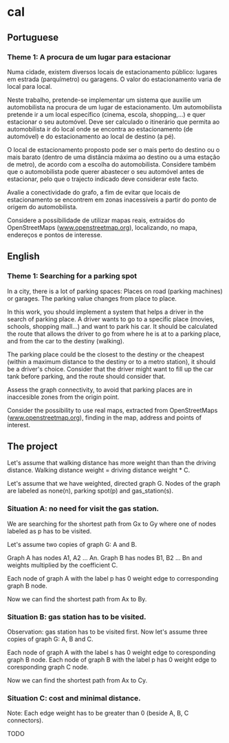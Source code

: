 # cal

## Portuguese

### Theme 1: A procura de um lugar para estacionar

Numa cidade, existem diversos locais de estacionamento público: lugares em estrada (parquímetro) ou garagens. O valor do estacionamento varia de local para local.

Neste trabalho, pretende-se implementar um sistema que auxilie um automobilista na procura de um lugar de estacionamento. Um automobilista pretende ir a um local específico (cinema, escola, shopping,...) e quer estacionar o seu automóvel. Deve ser calculado o itinerário que permita ao automobilista ir do local onde se encontra ao estacionamento (de automóvel) e do estacionamento ao local de destino (a pé).

O local de estacionamento proposto pode ser o mais perto do destino ou o mais barato (dentro de uma distância máxima ao destino ou a uma estação de metro), de acordo com a escolha do automobilista. Considere também que o automobilista pode querer abastecer o seu automóvel antes de estacionar, pelo que o trajecto indicado deve considerar este facto.

Avalie a conectividade do grafo, a fim de evitar que locais de estacionamento se encontrem em zonas inacessíveis a partir do ponto de origem do automobilista.

Considere a possibilidade de utilizar mapas reais, extraídos do OpenStreetMaps (www.openstreetmap.org), localizando, no mapa, endereços e pontos de interesse.

## English

### Theme 1: Searching for a parking spot

In a city, there is a lot of parking spaces: Places on road (parking machines) or garages. The parking value changes from place to place.

In this work, you should implement a system that helps a driver in the search of parking place. A driver wants to go to a specific place (movies, schools, shopping mall...) and want to park his car. It should be calculated the route that allows the driver to go from where he is at to a parking place, and from the car to the destiny (walking).

The parking place could be the closest to the destiny or the cheapest (within a maximum distance to the destiny or to a metro station), it should be a driver's choice. Consider that the driver might want to fill up the car tank before parking, and the route should consider that.

Assess the graph connectivity, to avoid that parking places are in inaccesible zones from the origin point.

Consider the possibility to use real maps, extracted from OpenStreetMaps (www.openstreetmap.org), finding in the map, address and points of interest.

## The project

Let's assume that walking distance has more weight than than the driving distance. Walking distance weight = driving distance weight * C.

Let's assume that we have weighted, directed graph G. Nodes of the graph are labeled as none(n), parking spot(p) and gas_station(s).

### Situation A: no need for visit the gas station. 

We are searching for the shortest path from Gx to Gy where one of nodes labeled as p has to be visited.

Let's assume two copies of graph G: A and B.

Graph A has nodes A1, A2 ... An.
Graph B has nodes B1, B2 ... Bn and weights multiplied by the coefficient C.

Each node of graph A with the label p has 0 weight edge to corresponding graph B node.

Now we can find the shortest path from Ax to By.

### Situation B: gas station has to be visited.

Observation: gas station has to be visited first.
Now let's assume three copies of graph G: A, B and C.

Each node of graph A with the label s has 0 weight edge to coresponding graph B node.
Each node of graph B with the label p has 0 weight edge to coresponding graph C node.

Now we can find the shortest path from Ax to Cy.

### Situation C: cost and minimal distance.

Note: Each edge weight has to be greater than 0 (beside A, B, C connectors).

TODO 
